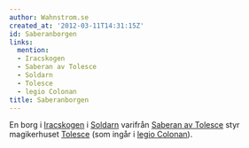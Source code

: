 ```yaml
---
author: Wahnstrom.se
created_at: '2012-03-11T14:31:15Z'
id: Saberanborgen
links:
  mention:
  - Iracskogen
  - Saberan av Tolesce
  - Soldarn
  - Tolesce
  - legio Colonan
title: Saberanborgen
---
```


En borg i [Iracskogen] i [Soldarn] varifrån [Saberan av Tolesce] styr magikerhuset [Tolesce] (som
ingår i [legio Colonan]).

  [Iracskogen]: Iracskogen
  [Soldarn]: Soldarn
  [Saberan av Tolesce]: Saberan_av_Tolesce
  [Tolesce]: Tolesce
  [legio Colonan]: legio_Colonan